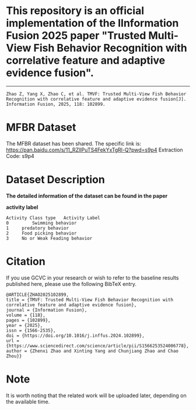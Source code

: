 
# This repository is an official implementation of the IInformation Fusion 2025 paper "Trusted Multi-View Fish Behavior Recognition with correlative feature and adaptive evidence fusion".
---

    Zhao Z, Yang X, Zhao C, et al. TMVF: Trusted Multi-View Fish Behavior Recognition with correlative feature and adaptive evidence fusion[J]. Information Fusion, 2025, 118: 102899.

# MFBR Dataset 
The MFBR dataset has been shared. The specific link is:
https://pan.baidu.com/s/11_RZlIPuTS4FekYxTgRl-Q?pwd=s9p4 
Extraction Code: s9p4

# Dataset Description



**The detailed information of the dataset can be found in the paper**

**activity label**

    Activity Class type	  Activity Label
    0         Swimming behavior
    1	  predatory behavior
    2	  Food picking behavior
    3	  No or Weak Feading behavior



# Citation

If you use GCVC in your research or wish to refer to the baseline results published here, please use the following BibTeX entry.

    @ARTICLE{ZHAO2025102899,
    title = {TMVF: Trusted Multi-View Fish Behavior Recognition with correlative feature and adaptive evidence fusion},
    journal = {Information Fusion},
    volume = {118},
    pages = {102899},
    year = {2025},
    issn = {1566-2535},
    doi = {https://doi.org/10.1016/j.inffus.2024.102899},
    url = {https://www.sciencedirect.com/science/article/pii/S1566253524006778},
    author = {Zhenxi Zhao and Xinting Yang and Chunjiang Zhao and Chao Zhou}}

   

# Note
  It is worth noting that the related work will be uploaded later, depending on the available time.


